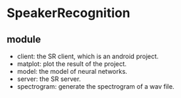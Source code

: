 # SpeakerRecognition

## module
- client: the SR client, which is an android project.
- matplot: plot the result of the project.
- model: the model of neural networks.
- server: the SR server.
- spectrogram: generate the spectrogram of a wav file.

